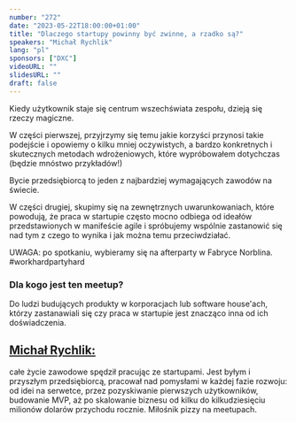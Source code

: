 ```yaml
---
number: "272"
date: "2023-05-22T18:00:00+01:00"
title: "Dlaczego startupy powinny być zwinne, a rzadko są?"
speakers: "Michał Rychlik"
lang: "pl"
sponsors: ["DXC"]
videoURL: ""
slidesURL: ""
draft: false
---
```


Kiedy użytkownik staje się centrum wszechświata zespołu, dzieją się rzeczy magiczne.

W części pierwszej, przyjrzymy się temu jakie korzyści przynosi takie podejście i opowiemy o kilku mniej oczywistych, a bardzo konkretnych i skutecznych metodach wdrożeniowych, które wypróbowałem dotychczas (będzie mnóstwo przykładów!)

Bycie przedsiębiorcą to jeden z najbardziej wymagających zawodów na świecie.

W części drugiej, skupimy się na zewnętrznych uwarunkowaniach, które powodują, że praca w startupie często mocno odbiega od ideałów przedstawionych w manifeście agile i spróbujemy wspólnie zastanowić się nad tym z czego to wynika i jak można temu przeciwdziałać.

UWAGA: po spotkaniu, wybieramy się na afterparty w Fabryce Norblina. #workhardpartyhard

### Dla kogo jest ten meetup?

Do ludzi budujących produkty w korporacjach lub software house'ach, którzy zastanawiali się czy praca w startupie jest znacząco inna od ich doświadczenia.

## [Michał Rychlik:](https://www.linkedin.com/in/michal-rychlik/)

całe życie zawodowe spędził pracując ze startupami. Jest byłym i przyszłym przedsiębiorcą, pracował nad pomysłami w każdej fazie rozwoju: od idei na serwetce, przez pozyskiwanie pierwszych użytkowników, budowanie MVP, aż po skalowanie biznesu od kilku do kilkudziesięciu milionów dolarów przychodu rocznie.
Miłośnik pizzy na meetupach.

